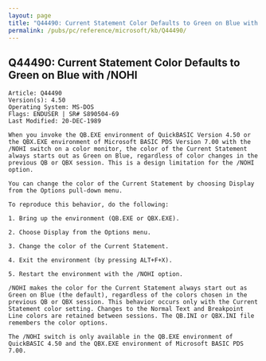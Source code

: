 ```yaml
---
layout: page
title: "Q44490: Current Statement Color Defaults to Green on Blue with /NOHI"
permalink: /pubs/pc/reference/microsoft/kb/Q44490/
---
```


## Q44490: Current Statement Color Defaults to Green on Blue with /NOHI

	Article: Q44490
	Version(s): 4.50
	Operating System: MS-DOS
	Flags: ENDUSER | SR# S890504-69
	Last Modified: 20-DEC-1989
	
	When you invoke the QB.EXE environment of QuickBASIC Version 4.50 or
	the QBX.EXE environment of Microsoft BASIC PDS Version 7.00 with the
	/NOHI switch on a color monitor, the color of the Current Statement
	always starts out as Green on Blue, regardless of color changes in the
	previous QB or QBX session. This is a design limitation for the /NOHI
	option.
	
	You can change the color of the Current Statement by choosing Display
	from the Options pull-down menu.
	
	To reproduce this behavior, do the following:
	
	1. Bring up the environment (QB.EXE or QBX.EXE).
	
	2. Choose Display from the Options menu.
	
	3. Change the color of the Current Statement.
	
	4. Exit the environment (by pressing ALT+F+X).
	
	5. Restart the environment with the /NOHI option.
	
	/NOHI makes the color for the Current Statement always start out as
	Green on Blue (the default), regardless of the colors chosen in the
	previous QB or QBX session. This behavior occurs only with the Current
	Statement color setting. Changes to the Normal Text and Breakpoint
	Line colors are retained between sessions. The QB.INI or QBX.INI file
	remembers the color options.
	
	The /NOHI switch is only available in the QB.EXE environment of
	QuickBASIC 4.50 and the QBX.EXE environment of Microsoft BASIC PDS
	7.00.
